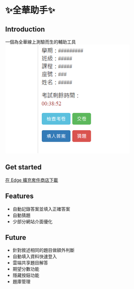 # ✨全華助手✨

## Introduction
一個為全華線上測驗而生的輔助工具\
![preview image](assets/extension/preview-image.png)

## Get started
[在 Edge 擴充套件商店下載](https://microsoftedge.microsoft.com/addons/detail/%E5%85%A8%E8%8F%AF%E5%8A%A9%E6%89%8B/caddmfhjodlapcapohemggjjaboahpdp?hl=en-US)

## Features
- 自動記錄答案並填入正確答案
- 自動猜題
- 少部分網站介面優化

## Future
- 針對敘述相同的題目做額外判斷
- 自動填入資料快速登入
- 雲端共享題目解答
- 期望分數功能
- 隱藏按鈕功能
- 題庫管理
